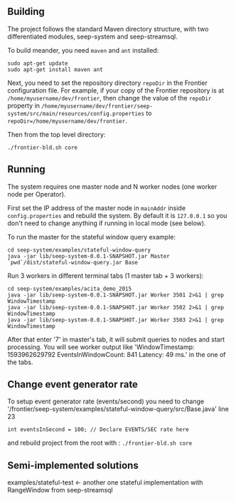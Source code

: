 ## Building 
The project follows the standard Maven directory structure, with two
differentiated modules, seep-system and seep-streamsql.

To build meander, you need `maven` and `ant` installed:

```
sudo apt-get update
sudo apt-get install maven ant
```

Next, you need to set the repository directory `repoDir` in the Frontier
configuration file. For example, if your copy of the Frontier
repository is at `/home/myusername/dev/frontier`, then change the value of
the `repoDir` property in
`/home/myusername/dev/frontier/seep-system/src/main/resources/config.properties`
to `repoDir=/home/myusername/dev/frontier`.

Then from the top level directory:

```./frontier-bld.sh core```

## Running
The system requires one master node and N worker nodes (one worker node per
Operator).

First set the IP address of the master node in `mainAddr` inside
`config.properties` and rebuild the system. By default it is `127.0.0.1`
so you don't need to change anything if running in local mode (see below).

To run the master for the stateful window query example:
```
cd seep-system/examples/stateful-window-query
java -jar lib/seep-system-0.0.1-SNAPSHOT.jar Master `pwd`/dist/stateful-window-query.jar Base
```

Run 3 workers in different terminal tabs (1 master tab + 3 workers):

```
cd seep-system/examples/acita_demo_2015
java -jar lib/seep-system-0.0.1-SNAPSHOT.jar Worker 3501 2>&1 | grep WindowTimestamp
java -jar lib/seep-system-0.0.1-SNAPSHOT.jar Worker 3502 2>&1 | grep WindowTimestamp
java -jar lib/seep-system-0.0.1-SNAPSHOT.jar Worker 3503 2>&1 | grep WindowTimestamp
```
After that enter '7' in master's tab, it will submit queries to nodes and start processing.
You will see worker output like 'WindowTimestamp: 1593962629792 EventsInWindowCount: 841 Latency: 49 ms.' in the one of the tabs.
## Change event generator rate
To setup event generator rate (events/second) you need to change '/frontier/seep-system/examples/stateful-window-query/src/Base.java' line 23
```
int eventsInSecond = 100; // Declare EVENTS/SEC rate here
```

and rebuild project from the root with :
```./frontier-bld.sh core```

## Semi-implemented solutions
examples/stateful-test <- another one stateful implementation with RangeWindow from seep-streamsql
